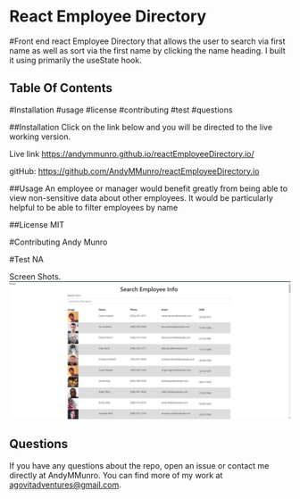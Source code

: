 
  
  # React Employee Directory
  
  #Front end react Employee Directory that allows the user to search via first name as well as sort via the first name by clicking the name heading. I built it using primarily the useState hook. 
  
  ## Table Of Contents 
   
  #Installation
  #usage
  #license 
  #contributing
  #test
  #questions

  ##Installation
  Click on the link below and you will be directed to the live working version. 

  Live link https://andymmunro.github.io/reactEmployeeDirectory.io/ 

  gitHub: https://github.com/AndyMMunro/reactEmployeeDirectory.io
 
  ##Usage
  An employee or manager would benefit greatly from being able to view non-sensitive data about other employees. It would be particularly helpful to be able to filter employees by name
  
  ##License 
  MIT
  
  #Contributing
  Andy Munro
  
  #Test
  NA

  Screen Shots. 
 ![Alt text](public/screenShot.jpg?raw=true "Optional Title")


## Questions 
If you have any questions about the repo,
open an issue or contact me directly at AndyMMunro. 
You can find more of my work at agovitadventures@gmail.com.


